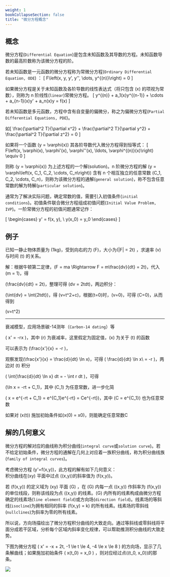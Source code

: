 ```yaml
---
weight: 1
bookCollapseSection: false
title: "微分方程概念"
---
```


## 概念

微分方程(`Differential Equation`)是包含未知函数及其导数的方程。未知函数导数的最高阶数称为该微分方程的阶。

若未知函数是一元函数的微分方程称为常微分方程(`Ordinary Differential Equation, ODE`) ：
\[
F\left(x, y, y', y'', \dots, y^{(n)}\right) = 0
\]

如果微分方程是关于未知函数及各阶导数的线性表达式（将只包含 \(x\) 的项视为常数），则称为 n 阶线性(`linear`)常微分方程。
\[
y^{(n)} + a_1(x)y^{(n-1)} + \cdots + a_{n-1}(x)y' + a_n(x)y = f(x)
\]

若未知函数是多元函数，方程中含有自变量的偏微分，称之为偏微分方程(`Partial Differential Equations, PDE`)。

如\[
\frac{\partial^2 T}{\partial x^2} +
\frac{\partial^2 T}{\partial y^2} +
\frac{\partial^2 T}{\partial z^2} = 0
\]

如果将一个函数 \(y = \varphi(x)\) 其各阶导数代入微分方程得到恒等式：
\[
F\left(x, \varphi(x), \varphi'(x), \varphi''(x), \ldots, \varphi^{(n)}(x)\right) \equiv 0
\]

则称 \(y = \varphi(x)\) 为上述方程的一个解(solution)。n 阶微分方程的解 \(y = \varphi\left(x, C_1, C_2, \cdots, C_n\right)\) 含有 n 个相互独立的任意常数 \(C_1, C_2, \cdots, C_n\)，则称为该微分方程的通解(`general solution`)，称不包含任意常数的解为特解(`particular solution`)。

通常为了解决实际问题，确定常数的值，需要引入初值条件(`initial conditions`)。初值条件联合微分方程组成初值问题(`Initial Value Problem, IVP`)。一阶常微分方程的初值问题通常记作：

\[
\begin{cases}
y' = f(x, y), \\
y(x_0) = y_0
\end{cases}
\]

## 例子

已知一静止物体质量为 \(1kg\)，受到向右的力 \(F\)，大小为\(|F| = 2t\) ，求速率 \(v\) 与时间 \(t\) 的关系。

解：根据牛顿第二定律，\(F = ma \Rightarrow F = m\frac{dv}{dt} = 2t\)，代入 \(m = 1\)，得

\(\frac{dv}{dt} = 2t\)，整理可得 \(dv = 2tdt\)，两边积分：

\(\int{dv} = \int{2tdt}\)，得 \(v=t^2+c\)，根据\(t=0\)时，\(v=0\)，可得 \(C=0\)，从而得到

\(v=t^2\)

---

衰减模型，应用场景碳-14测年（`Carbon-14 dating`）等

\( x' = -rx \)，其中 \(r\) 为衰减率，这里假定为固定值，\(x\) 为关于 \(t\) 的函数

可以表示为 \(\frac{x'}{x} = -r \)，

观察发现\(\frac{x'}{x} = \frac{d}{dt} \ln x\)，可得 \( \frac{d}{dt} \ln x\ = -r \)，两边对 \(t\) 积分

\( \int{\frac{d}{dt} \ln x} dt = - \int r dt \)，可得 

\(\ln x = -rt + C_1\)，其中 \(C_1\) 为任意常数，进一步化简

\( x = e^{-rt + C_1} = e^{C_1}e^{-rt} = Ce^{-rt}\)，其中 \(C = e^{C_1}\) 也为任意常数

如果对 \(x(t)\) 施加初始条件如\(x(0) = x0\)，则能确定任意常数C

## 解的几何意义

微分方程的解对应的曲线称为积分曲线(`integral curve`或`solution curve`)。若不给定初始条件，微分方程的通解在几何上对应着一族积分曲线，称为积分曲线族(`family of integral curves`)。

考虑微分方程 \(y'=f(x,y)\)，此方程的解有如下几何意义：  
积分曲线在\(xy\) 平面中过点 \((x,y)\)的斜率值为 \(f(x,y)\)。

若 \(f(x,y)\) 的定义域为 \(xy\) 平面 \(G\) ，在 \(G\) 内每一点 \((x,y)\) 作斜率为 \(f(x,y)\) 的单位线段，则称该线段为点 \((x,y)\) 的线素。\(G\) 内所有的线素构成由微分方程确定的线素场(`line element field`)或方向场(`direction field`)。线素场的等斜线(`isocline`)为拥有相同的斜率 \(f(x,y) = k\) 的所有线素。线素场的零斜线(`nullclines`)为斜率为零的所有线素。

所以说，方向场描绘出了微分方程积分曲线的大致走向。通过等斜线或零斜线将平面分成若干区域，分析每个区域内斜率变化规律，可以帮助推测积分曲线的大致走势。

下图为微分方程 \( x' = -x + 2t, -1 \le t \le 4, -4 \le x \le 8 \) 的方向场，显示了几条解曲线；如果施加初始条件 \( x(t_0) = x_0 \) ，则对应经过点\((t_0, x_0)\)的那条。

![](/data/image/math/de/field_direction.png)
